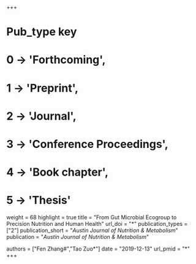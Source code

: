 +++
# Pub_type key
# 0 -> 'Forthcoming',
# 1 -> 'Preprint',
# 2 -> 'Journal',
# 3 -> 'Conference Proceedings',
# 4 -> 'Book chapter',
# 5 -> 'Thesis'

weight = 68
highlight = true
title = "From Gut Microbial Ecogroup to Precision Nutrition and Human Health"
url_doi = "*"
publication_types = ["2"]
publication_short = "*Austin Journal of Nutrition & Metabolism*"
publication = "*Austin Journal of Nutrition & Metabolism*"

authors = ["Fen Zhang#","Tao Zuo*"]
date = "2019-12-13"
url_pmid = "*"
+++
